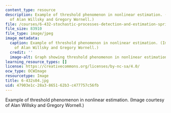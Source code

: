 ```yaml
---
content_type: resource
description: Example of threshold phenomenon in nonlinear estimation. (Image courtesy
  of Alan Willsky and Gregory Wornell.)
file: /courses/6-432-stochastic-processes-detection-and-estimation-spring-2004/47903e1c28a3865162b3c477757c56fb_6-432s04.jpg
file_size: 83910
file_type: image/jpeg
image_metadata:
  caption: Example of threshold phenomenon in nonlinear estimation. (Image courtesy
    of Alan Willsky and Gregory Wornell.)
  credit: ''
  image-alt: Graph showing threshold phenomenon in nonlinear estimation.
learning_resource_types: []
license: https://creativecommons.org/licenses/by-nc-sa/4.0/
ocw_type: OCWImage
resourcetype: Image
title: 6-432s04.jpg
uid: 47903e1c-28a3-8651-62b3-c477757c56fb
---
```

Example of threshold phenomenon in nonlinear estimation. (Image courtesy of Alan Willsky and Gregory Wornell.)
